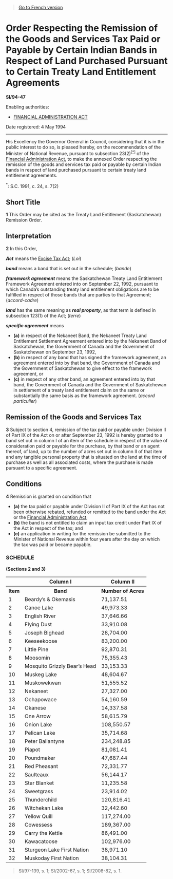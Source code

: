 > [Go to French version](/fr/Règlements/Textes%20réglementaires/94/47.md)

# Order Respecting the Remission of the Goods and Services Tax Paid or Payable by Certain Indian Bands in Respect of Land Purchased Pursuant to Certain Treaty Land Entitlement Agreements

**SI/94-47**

Enabling authorities: 
- [FINANCIAL ADMINISTRATION ACT](/en/Acts/Revised%20Statutes%20of%20Canada/F/F-11.md)

Date registered: 4 May 1994

----------

His Excellency the Governor General in Council, considering that it is in the public interest to do so, is pleased hereby, on the recommendation of the Minister of National Revenue, pursuant to subsection 23(2)<sup><a href='#fn_1f'>[*]</a></sup> of the [Financial Administration Act](/en/Acts/Revised%20Statutes%20of%20Canada/F/F-11.md), to make the annexed Order respecting the remission of the goods and services tax paid or payable by certain Indian bands in respect of land purchased pursuant to certain treaty land entitlement agreements.

<a name='fn_1f'><sup>*</sup></a>: S.C. 1991, c. 24, s. 7(2)<br />




## Short Title


**1** This Order may be cited as the Treaty Land Entitlement (Saskatchewan) Remission Order.




## Interpretation


**2** In this Order,

***Act*** means the [Excise Tax Act](/en/Acts/Revised%20Statutes%20of%20Canada/E/E-15.md); (*Loi*)

***band*** means a band that is set out in the schedule; (*bande*)

***framework agreement*** means the Saskatchewan Treaty Land Entitlement Framework Agreement entered into on September 22, 1992, pursuant to which Canada’s outstanding treaty land entitlement obligations are to be fulfilled in respect of those bands that are parties to that Agreement; (*accord-cadre*)

***land*** has the same meaning as ***real property***, as that term is defined in subsection 123(1) of the Act; (*terre*)

***specific agreement*** means
- **(a)** in respect of the Nekaneet Band, the Nekaneet Treaty Land Entitlement Settlement Agreement entered into by the Nekaneet Band of Saskatchewan, the Government of Canada and the Government of Saskatchewan on September 23, 1992,
- **(b)** in respect of any band that has signed the framework agreement, an agreement entered into by that band, the Government of Canada and the Government of Saskatchewan to give effect to the framework agreement, or
- **(c)** in respect of any other band, an agreement entered into by that band, the Government of Canada and the Government of Saskatchewan in settlement of a treaty land entitlement claim on the same or substantially the same basis as the framework agreement. (*accord particulier*)




## Remission of the Goods and Services Tax


**3** Subject to section 4, remission of the tax paid or payable under Division II of Part IX of the Act on or after September 23, 1992 is hereby granted to a band set out in column I of an item of the schedule in respect of the value of consideration paid or payable for the purchase, by that band or an agent thereof, of land, up to the number of acres set out in column II of that item and any tangible personal property that is situated on the land at the time of purchase as well as all associated costs, where the purchase is made pursuant to a specific agreement.




## Conditions


**4** Remission is granted on condition that
- **(a)** the tax paid or payable under Division II of Part IX of the Act has not been otherwise rebated, refunded or remitted to the band under the Act or the [Financial Administration Act](/en/Acts/Revised%20Statutes%20of%20Canada/F/F-11.md);
- **(b)** the band is not entitled to claim an input tax credit under Part IX of the Act in respect of the tax; and
- **(c)** an application in writing for the remission be submitted to the Minister of National Revenue within four years after the day on which the tax was paid or became payable.




### **SCHEDULE** 
**(Sections 2 and 3)**
<table>
<tr>
<th></th>
<th>Column I</th>
<th>Column II</th>
</tr>
<tr>
<th>Item</th>
<th>Band</th>
<th>Number of Acres</th>
</tr>
<tr>
<td>1</td>
<td>Beardy’s & Okemasis</td>
<td>71,137.51</td>
</tr>
<tr>
<td>2</td>
<td>Canoe Lake</td>
<td>49,973.33</td>
</tr>
<tr>
<td>3</td>
<td>English River</td>
<td>37,646.66</td>
</tr>
<tr>
<td>4</td>
<td>Flying Dust</td>
<td>33,910.08</td>
</tr>
<tr>
<td>5</td>
<td>Joseph Bighead</td>
<td>28,704.00</td>
</tr>
<tr>
<td>6</td>
<td>Keeseekoose</td>
<td>83,200.00</td>
</tr>
<tr>
<td>7</td>
<td>Little Pine</td>
<td>92,870.31</td>
</tr>
<tr>
<td>8</td>
<td>Moosomin</td>
<td>75,355.43</td>
</tr>
<tr>
<td>9</td>
<td>Mosquito Grizzly Bear’s Head</td>
<td>33,153.33</td>
</tr>
<tr>
<td>10</td>
<td>Muskeg Lake</td>
<td>48,604.67</td>
</tr>
<tr>
<td>11</td>
<td>Muskowekwan</td>
<td>51,555.52</td>
</tr>
<tr>
<td>12</td>
<td>Nekaneet</td>
<td>27,327.00</td>
</tr>
<tr>
<td>13</td>
<td>Ochapowace</td>
<td>54,160.59</td>
</tr>
<tr>
<td>14</td>
<td>Okanese</td>
<td>14,337.58</td>
</tr>
<tr>
<td>15</td>
<td>One Arrow</td>
<td>58,615.79</td>
</tr>
<tr>
<td>16</td>
<td>Onion Lake</td>
<td>108,550.57</td>
</tr>
<tr>
<td>17</td>
<td>Pelican Lake</td>
<td>35,714.68</td>
</tr>
<tr>
<td>18</td>
<td>Peter Ballantyne</td>
<td>234,248.85</td>
</tr>
<tr>
<td>19</td>
<td>Piapot</td>
<td>81,081.41</td>
</tr>
<tr>
<td>20</td>
<td>Poundmaker</td>
<td>47,687.44</td>
</tr>
<tr>
<td>21</td>
<td>Red Pheasant</td>
<td>72,331.77</td>
</tr>
<tr>
<td>22</td>
<td>Saulteaux</td>
<td>56,144.17</td>
</tr>
<tr>
<td>23</td>
<td>Star Blanket</td>
<td>11,235.58</td>
</tr>
<tr>
<td>24</td>
<td>Sweetgrass</td>
<td>23,914.02</td>
</tr>
<tr>
<td>25</td>
<td>Thunderchild</td>
<td>120,816.41</td>
</tr>
<tr>
<td>26</td>
<td>Witchekan Lake</td>
<td>32,442.60</td>
</tr>
<tr>
<td>27</td>
<td>Yellow Quill</td>
<td>117,274.00</td>
</tr>
<tr>
<td>28</td>
<td>Cowessess</td>
<td>189,367.00</td>
</tr>
<tr>
<td>29</td>
<td>Carry the Kettle</td>
<td>86,491.00</td>
</tr>
<tr>
<td>30</td>
<td>Kawacatoose</td>
<td>102,976.00</td>
</tr>
<tr>
<td>31</td>
<td>Sturgeon Lake First Nation</td>
<td>38,971.10</td>
</tr>
<tr>
<td>32</td>
<td>Muskoday First Nation</td>
<td>38,104.31</td>
</tr>
</table>

> SI/97-139, s. 1; SI/2002-67, s. 1; SI/2008-82, s. 1.



